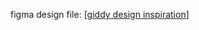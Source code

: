 figma design file: [[giddy design inspiration](https://www.figma.com/design/fZuSJ7hEpBbHvcF0UJwMnA/Social-Media-App-(Community)?node-id=1-26&t=sZ2h1NMy2WWXXD8L-1)]